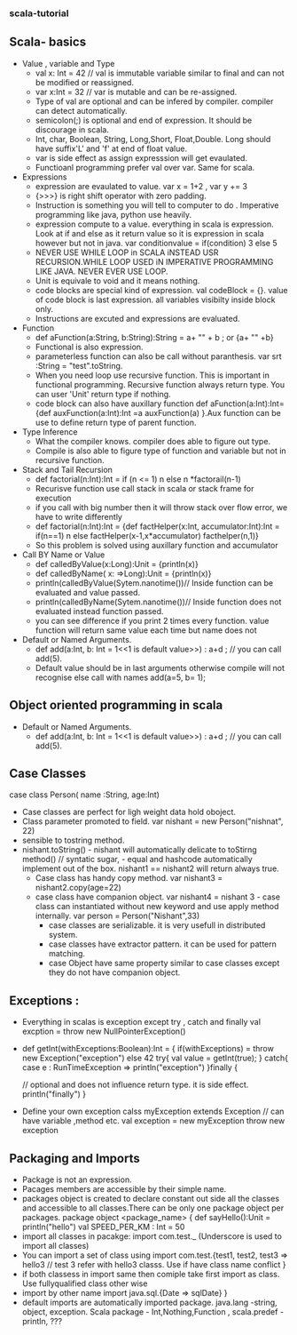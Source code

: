 ### scala-tutorial
## Scala- basics
 - Value , variable and Type
   -  val x: Int = 42 //  val is immutable variable similar to final and can not be modified or reassigned.
   -  var x:Int = 32  // var is mutable and can be re-assigned.
   -  Type of val are optional and can be infered by compiler. compiler can detect automatically.
   -  semicolon(;) is optional and end of expression. It should be discourage in scala.
   -  Int, char, Boolean, String, Long,Short, Float,Double. Long should have suffix'L' and 'f' at end of float value.
   -  var is side effect as assign expresssion will get evaulated.
   -  Functioanl programming prefer val over var. Same for scala.
 - Expressions
   -  expression are evaulated to value. var x = 1+2 , var y += 3
   -  {>>>} is right shift operator with zero padding.
   -  Instruction is something you will tell to computer to do . Imperative programming like java, python use heavily.
   -  expression compute to a value. everything in scala is expression. Look at if and else as it return value so it is expression in scala however but not in java.
      var conditionvalue = if(condition) 3 else 5
   -  NEVER USE WHILE LOOP in SCALA iNSTEAD USR RECURSION.WHILE LOOP USED iN IMPERATIVE PROGRAMMING LIKE JAVA. NEVER EVER USE LOOP.
   -  Unit is equivale to void and it means nothing.
   -  code blocks are special kind of expression. val codeBlock = {}. value of code block is last expression. all variables visibilty inside block only.
   -  Instructions are excuted and expressions are evaluated.
  - Function
    -  def aFunction(a:String, b:String):String = a+ "" + b ; or {a+ "" +b}
    - Functional is also expression.
    - parameterless function can also be call without paranthesis.  var srt :String = "test".toString.
    - When you need loop use recursive function. This is important in functional programming. Recursive function always return type. You can user 'Unit' return type if nothing.
    - code block can also have auxillary function def aFunction(a:Int):Int= {def auxFunction(a:Int):Int =a auxFunction(a) }.Aux function can be use to define return type of parent function.
   - Type Inference
     -  What the compiler knows. compiler does able to figure out type.
     -  Compile is also able to figure type of function and variable but not in recursive function.
   - Stack and Tail Recursion
     -  def factorial(n:Int):Int = if (n <= 1) n else n *factorail(n-1)
     -  Recurisve function use call stack in scala or stack frame for execution
     -  if you call with big number then it will throw stack over flow error, we have to write differently
     -   def factorial(n:Int):Int = {def factHelper(x:Int, accumulator:Int):Int = if(n==1) n else factHelper(x-1,x*accumulator) facthelper(n,1)}
     - So this problem is solved using auxillary function and accumulator
   - Call BY Name or Value
     -  def calledByValue(x:Long):Unit = {println(x)}
     -  def calledByName( x: =>Long):Unit = {println(x)}
     - println(calledByValue(Sytem.nanotime())// Inside function can be evaluated and value passed.
     - println(calledByName(Sytem.nanotime())// Inside function does not  evaluated instead function passed.
     - you can see difference if you print 2 times every function. value function will return same value each time but name does not
   - Default or Named Arguments.
     -  def add(a:Int, b: Int = 1<<1 is default value>>) : a+d ; // you can call add(5).
     -  Default value should be in last arguments otherwise compile will not recognise else call with names add(a=5, b= 1);
## Object oriented programming in scala
   - Default or Named Arguments.
     -  def add(a:Int, b: Int = 1<<1 is default value>>) : a+d ; // you can call add(5).

## Case Classes

  case class Person( name :String, age:Int)
  
  - Case classes are perfect for ligh weight data hold oboject.
  - Class parameter promoted to field.
       var nishant = new Person("nishnat", 22)
  - sensible to tostring method.
   - nishant.toString()
    - nishant will automatically delicate to toStirng method() // syntatic sugar,
    - equal and hashcode automatically implement out of the box.
        nishant1 == nishant2 will return always true.
       - Case class has handy copy method.
           var nishant3 = nishant2.copy(age=22)
        - case class have companion object.
            var nishant4 = nishant 3
         - case class can instantiated without new keyword and use apply method internally.
            var person = Person("Nishant",33)
          - case classes are serializable. it is very usefull in distributed system.
          - case classes have extractor pattern. it can be used for pattern matching.
          - case Object have same property similar to case classes except they do not have companion object.
  ## Exceptions :
   -  Everything in scalas is exception except  try , catch and finally
   val excption = throw new NullPointerException()
   -  def getInt(withExceptions:Boolean):Int = 
   {
       if(withExceptions) = throw new Exception("exception") else 42 
       try{
        val value = getInt(true);
       } catch{
        case  e : RunTimeException =>  println("exception")
      }finally {
      
      // optional and does not influence return type. it is side effect.
      println("finally")
      }
      
   - Define your own exception
     calss myException extends Exception // can have variable ,method etc.
     val exception = new myException
     throw new exception
## Packaging and Imports
- Package is not an expression.
- Pacages members are accessible by their simple name.
- packages object is created to declare constant out side all the classes and accessible to all classes.There can be only one package object per packages.
 package object <package_name> {
  def sayHello():Unit = println("hello")
  val SPEED_PER_KM : Int = 50
- import all classes in pacakge: import com.test._ (Underscore is used to import all classes)
- You can import a set of class using import com.test.{test1, test2, test3 => hello3 // test 3 refer with hello3 classs. Use if have class name conflict }
- if both classess in import same then comiple take first import as class. Use fullyqualified class other wise
- import by other name import java.sql.{Date => sqlDate}
 } 
 - default imports are automatically imported package. java.lang -string, object, exception. Scala package - Int,Nothing,Function , scala.predef - println, ???
